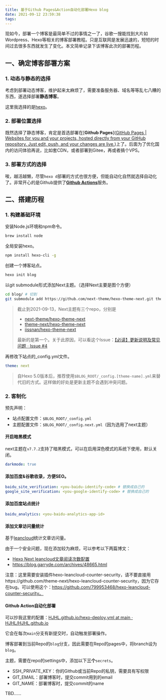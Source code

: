 ```yaml
---
title: 基于Github Pages&Action自动化部署Hexo blog
date: 2021-09-12 23:59:38
tags:
---
```


现如今，部署一个博客是最简单不过的事情之一了，谷歌一搜能找到大片如Wordpress、Hexo等相关的博客部署教程。只是互联网是发展迅速的，短短的时间过去很多东西就发生了变化。本文简单记录下该博客此次的部署历程。



## 一、确定博客部署方案

### 1. 动态与静态的选择

考虑到部署动态博客，维护起来太麻烦了，需要准备服务器、域名等等乱七八糟的东西，遂选择部署**静态博客**。

这里我选择的是[hexo](https://hexo.io)。

### 2. 部署位置选择

既然选择了静态博客，肯定是首选部署在[**Github Pages**]([GitHub Pages | Websites for you and your projects, hosted directly from your GitHub repository. Just edit, push, and your changes are live.](https://pages.github.com/))上了。后面为了优化国内的访问体验再说，比如套CDN，或者部署到Gitee，再或者搞个VPS。

### 3. 部署方式的选择

唉，越活越懒，尽管`hexo d`部署的方式也很方便，但能自动化自然就选择自动化了。非常开心的是Github提供了[**Github Actions**](https://github.com/features/actions)服务。



## 二、搭建历程

### 1. 构建基础环境

安装Node.js环境和npm命令。

```bash
brew install node
```

 全局安装hexo。

```bash
npm install hexo-cli -g
```

创建一个博客站点。

```bash
hexo init blog
```

以git submodule形式添加Next主题。（选择Next主要是图个方便）

```bash
cd blog/ # 切到
git submodule add https://github.com/next-theme/hexo-theme-next.git themes/next
```

> 截止到2021-09-13，Next主题有三个repo，分别是
>
> * [next-theme/hexo-theme-next](https://github.com/next-theme/hexo-theme-next)
> * [theme-next/hexo-theme-next](https://github.com/theme-next/hexo-theme-next)
> * [iissnan/hexo-theme-next](https://github.com/iissnan/hexo-theme-next)
>
> 最新的是第一个。关于此原因，可以看这个Issue：[【必读】更新说明及常见问题 · Issue #4 ](https://github.com/next-theme/hexo-theme-next/issues/4)

再修改下站点的_config.yml文件。

```yaml
theme: next
```

> 自Hexo 5.0版本后，推荐使用`$BLOG_ROOT/_config.[theme-name].yml`来替代旧的方式。这样做的好处是更新主题不会遇到冲突问题。

### 2. 客制化

预先声明：

* 站点配置文件：`$BLOG_ROOT/_config.yml`
* 主题配置文件：`$BLOG_ROOT/_config.next.yml`（因为选用了next主题）

#### 开启暗黑模式

next主题在`v7.7.2`支持了暗黑模式，可以在启用深色模式的系统下使用，默认关闭。

```yml
darkmode: true
```

#### 添加百度&谷歌收录，方便SEO。

```yml
baidu_site_verification: <you-baidu-identify-code> # 替换成自己的
google_site_verification: <you-google-identify-code> # 替换成自己的
```

#### 添加百度站点统计

```yml
baidu_analytics: <you-baidu-analytics-app-id>
```

#### 添加文章访问量统计

基于[leancloud](https://leancloud.cn)统计文章访问量。

由于一个安全问题，现在添加较为麻烦，可以参考以下两篇博文：

* [Hexo Next leancloud文章阅读次数配置](https://www.jianshu.com/p/e0a719bac963)
* https://blog.garryde.com/archives/48665.html

注意：这里需要安装插件hexo-leancloud-counter-security，请不要直接用https://github.com/theme-next/hexo-leancloud-counter-security，因为它存在bug。可以使用这个：https://github.com/799953468/hexo-leancloud-counter-security。

#### Github Action自动化部署

可以抄我这里的配置：[HJHL.github.io/hexo-deploy.yml at main · HJHL/HJHL.github.io](https://github.com/HJHL/HJHL.github.io/blob/main/.github/workflows/hexo-deploy.yml)

它会在每次`main`分支有新提交时，自动触发部署操作。

博客部署到当前Repo的`blog`分支，因此需要在Repo的pages中，将branch设为`blog`。

主题，需要在repo的settings中，添加以下**三个**`secrets`。

* SSH_PRIVATE_KEY：你的Github或当前Repo的私钥，需要具有写权限
* GIT_EMAIL：部署博客时，提交commit用到的email
* GIT_NAME：部署博客时，提交commit的name



TBD……
